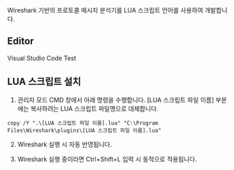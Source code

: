 Wireshark 기반의 프로토콜 메시지 분석기를 LUA 스크립트 언어를 사용하여 개발합니다. 

## Editor
Visual Studio Code
Test
## LUA 스크립트 설치
1. 관리자 모드 CMD 창에서 아래 명령을 수행합니다. [LUA 스크립트 파일 이름] 부분에는 복사하려는 LUA 스크립트 파일명으로 대체합니다. 

```
copy /Y ".\[LUA 스크립트 파일 이름].lua" "C:\Program Files\Wireshark\plugins\[LUA 스크립트 파일 이름].lua"
```

2. Wireshark 실행 시 자동 반영됩니다. 

3. Wireshark 실행 중이라면 Ctrl+Shift+L 입력 시 동적으로 적용됩니다. 

